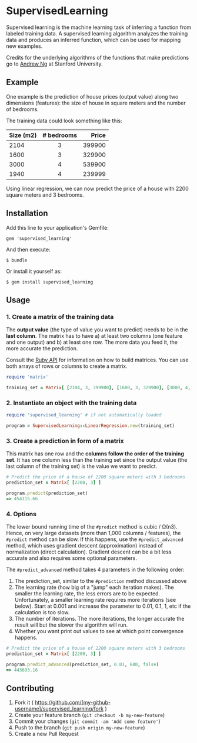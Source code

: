 # SupervisedLearning

Supervised learning is the machine learning task of inferring a function from labeled training data. A supervised learning algorithm analyzes the training data and produces an inferred function, which can be used for mapping new examples.

Credits for the underlying algorithms of the functions that make predictions go to [Andrew Ng](http://cs.stanford.edu/people/ang/) at Stanford University.

## Example

One example is the prediction of house prices (output value) along two dimensions (features): the size of house in square meters and the number of bedrooms.

The training data could look something like this:

| Size (m2)     | # bedrooms    | Price  |
| ------------- |:-------------:| ------:|
| 2104          | 3             | 399900 |
| 1600          | 3             | 329900 |
| 3000          | 4             | 539900 |
| 1940          | 4             | 239999 |

Using linear regression, we can now predict the price of a house with 2200 square meters and 3 bedrooms.

## Installation

Add this line to your application's Gemfile:

    gem 'supervised_learning'

And then execute:

    $ bundle

Or install it yourself as:

    $ gem install supervised_learning

## Usage

### 1. Create a matrix of the training data

The **output value** (the type of value you want to predict) needs to be in the **last column**. The matrix has to have a) at least two columns (one feature and one output) and b) at least one row. The more data you feed it, the more accurate the prediction.

Consult the [Ruby API](http://www.ruby-doc.org/stdlib-2.1.2/libdoc/matrix/rdoc/Matrix.html) for information on how to build matrices. You can use both arrays of rows or columns to create a matrix.

```ruby
require 'matrix'

training_set = Matrix[ [2104, 3, 399900], [1600, 3, 329900], [3000, 4, 539900], [1940, 4, 239999] ]
```

### 2. Instantiate an object with the training data

```ruby
require 'supervised_learning' # if not automatically loaded

program = SupervisedLearning::LinearRegression.new(training_set)
```

### 3. Create a prediction in form of a matrix

This matrix has one row and the **columns follow the order of the training set**. It has one column less than the training set since the output value (the last column of the training set) is the value we want to predict.

```ruby
# Predict the price of a house of 2200 square meters with 3 bedrooms
prediction_set = Matrix[ [2200, 3] ]

program.predict(prediction_set)
=> 454115.66
```

### 4. Options

The lower bound running time of the `#predict` method is cubic / Ω(n3). Hence, on very large datasets (more than 1,000 columns / features), the `#predict` method can be slow. If this happens, use the `#predict_advanced` method, which uses gradient descent (approximation) instead of normalization (direct calculation). Gradient descent can be a bit less accurate and also requires some optional parameters.

The `#predict_advanced` method takes 4 parameters in the following order:

1. The prediction_set, similar to the `#prediction` method discussed above
2. The learning rate (how big of a "jump" each iteration makes). The smaller the learning rate, the less errors are to be expected. Unfortunately, a smaller learning rate requires more iterations (see below). Start at 0.001 and increase the parameter to 0.01, 0.1, 1, etc if the calculation is too slow.
3. The number of iterations. The more iterations, the longer accurate the result will but the slower the algorithm will run.
4. Whether you want print out values to see at which point convergence happens.

```ruby
# Predict the price of a house of 2200 square meters with 3 bedrooms
prediction_set = Matrix[ [2200, 3] ]

program.predict_advanced(prediction_set, 0.01, 600, false)
=> 443693.16
```

## Contributing

1. Fork it ( https://github.com/[my-github-username]/supervised_learning/fork )
2. Create your feature branch (`git checkout -b my-new-feature`)
3. Commit your changes (`git commit -am 'Add some feature'`)
4. Push to the branch (`git push origin my-new-feature`)
5. Create a new Pull Request
